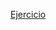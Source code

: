 [Ejercicio](https://developer.mozilla.org/en-US/docs/Learn/CSS/Building_blocks/Selectors/Selectors_Tasks/selectors3.jpg)
